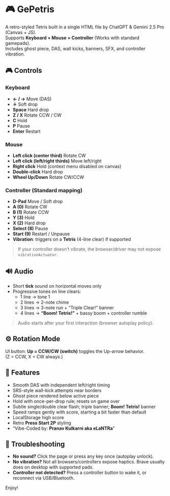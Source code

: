 # 🎮 GePetris

A retro-styled Tetris built in a single HTML file by ChatGPT & Gemini 2.5 Pro (Canvas + JS).  
Supports **Keyboard + Mouse + Controller** (Works with standard gamepads).  
Includes ghost piece, DAS, wall kicks, banners, SFX, and controller vibration.


## 🎮 Controls

### Keyboard
- **← / →** Move (DAS)  
- **↓** Soft drop  
- **Space** Hard drop  
- **Z / X** Rotate CCW / CW  
- **C** Hold  
- **P** Pause  
- **Enter** Restart

### Mouse
- **Left click (center third)** Rotate CW  
- **Left click (left/right thirds)** Move left/right  
- **Right click** Hold (context menu disabled on canvas)  
- **Double-click** Hard drop  
- **Wheel Up/Down** Rotate CW/CCW

### Controller (Standard mapping)
- **D-Pad** Move / Soft drop  
- **A (0)** Rotate CW  
- **B (1)** Rotate CCW  
- **Y (3)** Hold  
- **X (2)** Hard drop  
- **Select (8)** Pause  
- **Start (9)** Restart / Unpause  
- **Vibration**: triggers on a **Tetris** (4-line clear) if supported

> If your controller doesn’t vibrate, the browser/driver may not expose `vibrationActuator`.

## 🔊 Audio
- Short **tick** sound on horizontal moves only  
- Progressive tones on line clears:
  - 1 line → tone 1  
  - 2 lines → 2-note chime  
  - 3 lines → 3-note run + “Triple Clear!” banner  
  - 4 lines → **“Boom! Tetris!”** + bassy boom + controller rumble  
> Audio starts after your first interaction (browser autoplay policy).

## ⚙️ Rotation Mode
UI button: **Up = CCW/CW (switch)** toggles the Up-arrow behavior.  
(Z = CCW, X = CW always.)

## 🧠 Features
- Smooth DAS with independent left/right timing  
- SRS-style wall-kick attempts near borders  
- Ghost piece rendered below active piece  
- Hold with once-per-drop rule; resets on game over  
- Subtle single/double clear flash; triple banner; **Boom! Tetris!** banner  
- Speed ramps gently with score, starting a bit faster than default  
- LocalStorage high score  
- Retro **Press Start 2P** styling  
- “Vibe-Coded by: **Pranav Kulkarni aka eLaNTRa**”

## 🐛 Troubleshooting
- **No sound?** Click the page or press any key once (autoplay unlock).  
- **No vibration?** Not all browsers/controllers expose haptics. Brave usually does on desktop with supported pads.  
- **Controller not detected?** Press a controller button to wake it, or reconnect via USB/Bluetooth.

Enjoy!
